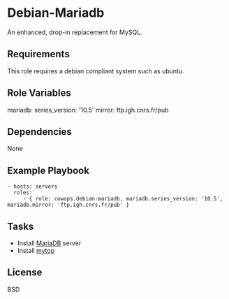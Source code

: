 Debian-Mariadb
==============

An enhanced, drop-in replacement for MySQL.

Requirements
------------

This role requires a debian compliant system such as ubuntu.

Role Variables
--------------

mariadb:
    series_version: '10.5'
    mirror: ftp.igh.cnrs.fr/pub

Dependencies
------------

None

Example Playbook
----------------

    - hosts: servers
      roles:
         - { role: cowops.debian-mariadb, mariadb.series_version: '10.5', mariadb.mirror: 'ftp.igh.cnrs.fr/pub' }

Tasks
-----

  - Install [MariaDB](https://mariadb.org/en/) server
  - Install [mytop](http://jeremy.zawodny.com/mysql/mytop/)


License
-------

BSD
